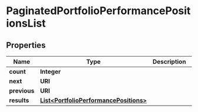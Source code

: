 

# PaginatedPortfolioPerformancePositionsList


## Properties

Name | Type | Description | Notes
------------ | ------------- | ------------- | -------------
**count** | **Integer** |  |  [optional]
**next** | **URI** |  |  [optional]
**previous** | **URI** |  |  [optional]
**results** | [**List&lt;PortfolioPerformancePositions&gt;**](PortfolioPerformancePositions.md) |  |  [optional]



